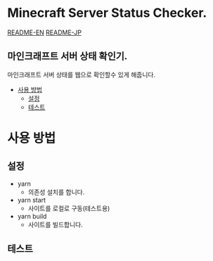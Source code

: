 # Minecraft Server Status Checker.
[README-EN](./README-EN)
[README-JP](./README-EN)
## 마인크래프트 서버 상태 확인기.
마인크래프트 서버 상태를 웹으로 확인할수 있게 해줍니다.
- [사용 방법](#사용-방법)
  - [설정](#설정)
  - [테스트](#테스트)


# 사용 방법

## 설정
- yarn
  - 의존성 설치를 합니다.
- yarn start
  - 사이트를 로컬로 구동(테스트용)
- yarn build
  - 사이트를 빌드합니다.
## 테스트
